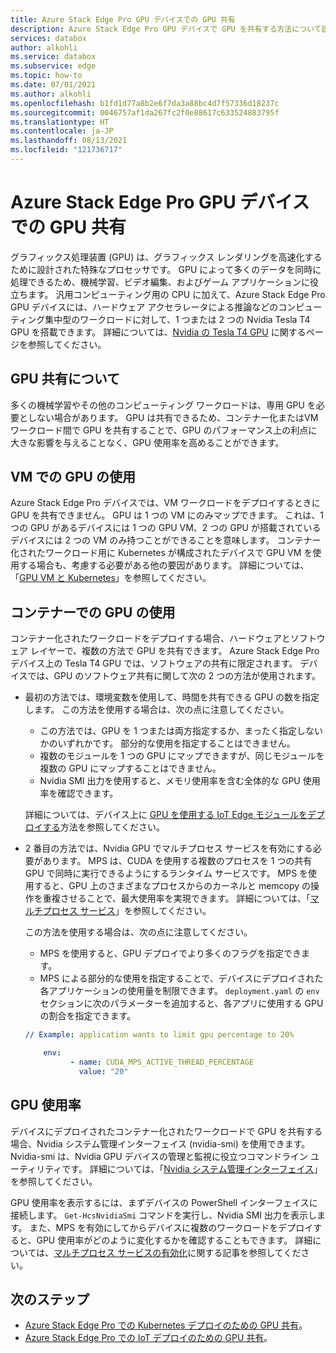 ```yaml
---
title: Azure Stack Edge Pro GPU デバイスでの GPU 共有
description: Azure Stack Edge Pro GPU デバイスで GPU を共有する方法について説明します。
services: databox
author: alkohli
ms.service: databox
ms.subservice: edge
ms.topic: how-to
ms.date: 07/01/2021
ms.author: alkohli
ms.openlocfilehash: b1fd1d77a8b2e6f7da3a88bc4d7f57336d18237c
ms.sourcegitcommit: 0046757af1da267fc2f0e88617c633524883795f
ms.translationtype: HT
ms.contentlocale: ja-JP
ms.lasthandoff: 08/13/2021
ms.locfileid: "121736717"
---
```

# <a name="gpu-sharing-on-your-azure-stack-edge-pro-gpu-device"></a>Azure Stack Edge Pro GPU デバイスでの GPU 共有

グラフィックス処理装置 (GPU) は、グラフィックス レンダリングを高速化するために設計された特殊なプロセッサです。 GPU によって多くのデータを同時に処理できるため、機械学習、ビデオ編集、およびゲーム アプリケーションに役立ちます。 汎用コンピューティング用の CPU に加えて、Azure Stack Edge Pro GPU デバイスには、ハードウェア アクセラレータによる推論などのコンピューティング集中型のワークロードに対して、1 つまたは 2 つの Nvidia Tesla T4 GPU を搭載できます。 詳細については、[Nvidia の Tesla T4 GPU](https://www.nvidia.com/en-us/data-center/tesla-t4/) に関するページを参照してください。


## <a name="about-gpu-sharing"></a>GPU 共有について

多くの機械学習やその他のコンピューティング ワークロードは、専用 GPU を必要としない場合があります。 GPU は共有できるため、コンテナー化またはVM ワークロード間で GPU を共有することで、GPU のパフォーマンス上の利点に大きな影響を与えることなく、GPU 使用率を高めることができます。  

## <a name="using-gpu-with-vms"></a>VM での GPU の使用

Azure Stack Edge Pro デバイスでは、VM ワークロードをデプロイするときに GPU を共有できません。 GPU は 1 つの VM にのみマップできます。 これは、1 つの GPU があるデバイスには 1 つの GPU VM、2 つの GPU が搭載されているデバイスには 2 つの VM のみ持つことができることを意味します。 コンテナー化されたワークロード用に Kubernetes が構成されたデバイスで GPU VM を使用する場合も、考慮する必要がある他の要因があります。 詳細については、「[GPU VM と Kubernetes](azure-stack-edge-gpu-overview-gpu-virtual-machines.md#gpu-vms-and-kubernetes)」を参照してください。


## <a name="using-gpu-with-containers"></a>コンテナーでの GPU の使用

コンテナー化されたワークロードをデプロイする場合、ハードウェアとソフトウェア レイヤーで、複数の方法で GPU を共有できます。 Azure Stack Edge Pro デバイス上の Tesla T4 GPU では、ソフトウェアの共有に限定されます。 デバイスでは、GPU のソフトウェア共有に関して次の 2 つの方法が使用されます。 

- 最初の方法では、環境変数を使用して、時間を共有できる GPU の数を指定します。 この方法を使用する場合は、次の点に注意してください。

    - この方法では、GPU を 1 つまたは両方指定するか、まったく指定しないかのいずれかです。 部分的な使用を指定することはできません。
    - 複数のモジュールを 1 つの GPU にマップできますが、同じモジュールを複数の GPU にマップすることはできません。
    - Nvidia SMI 出力を使用すると、メモリ使用率を含む全体的な GPU 使用率を確認できます。
    
    詳細については、デバイス上に [GPU を使用する IoT Edge モジュールをデプロイする](azure-stack-edge-gpu-configure-gpu-modules.md)方法を参照してください。

- 2 番目の方法では、Nvidia GPU でマルチプロセス サービスを有効にする必要があります。 MPS は、CUDA を使用する複数のプロセスを 1 つの共有 GPU で同時に実行できるようにするランタイム サービスです。 MPS を使用すると、GPU 上のさまざまなプロセスからのカーネルと memcopy の操作を重複させることで、最大使用率を実現できます。 詳細については、「[マルチプロセス サービス](https://docs.nvidia.com/deploy/pdf/CUDA_Multi_Process_Service_Overview.pdf)」を参照してください。

    この方法を使用する場合は、次の点に注意してください。
    
    - MPS を使用すると、GPU デプロイでより多くのフラグを指定できます。
    - MPS による部分的な使用を指定することで、デバイスにデプロイされた各アプリケーションの使用量を制限できます。 `deployment.yaml` の `env` セクションに次のパラメーターを追加すると、各アプリに使用する GPU の割合を指定できます。 

    ```yml
    // Example: application wants to limit gpu percentage to 20%
    
        env:
              - name: CUDA_MPS_ACTIVE_THREAD_PERCENTAGE 
                value: "20"    
    ```

## <a name="gpu-utilization"></a>GPU 使用率
 
デバイスにデプロイされたコンテナー化されたワークロードで GPU を共有する場合、Nvidia システム管理インターフェイス (nvidia-smi) を使用できます。 Nvidia-smi は、Nvidia GPU デバイスの管理と監視に役立つコマンドライン ユーティリティです。 詳細については、「[Nvidia システム管理インターフェイス](https://developer.nvidia.com/nvidia-system-management-interface)」を参照してください。

GPU 使用率を表示するには、まずデバイスの PowerShell インターフェイスに接続します。 `Get-HcsNvidiaSmi` コマンドを実行し、Nvidia SMI 出力を表示します。 また、MPS を有効にしてからデバイスに複数のワークロードをデプロイすると、GPU 使用率がどのように変化するかを確認することもできます。 詳細については、[マルチプロセス サービスの有効化](azure-stack-edge-gpu-connect-powershell-interface.md#enable-multi-process-service-mps)に関する記事を参照してください。


## <a name="next-steps"></a>次のステップ

- [Azure Stack Edge Pro での Kubernetes デプロイのための GPU 共有](azure-stack-edge-gpu-deploy-kubernetes-gpu-sharing.md)。
- [Azure Stack Edge Pro での IoT デプロイのための GPU 共有](azure-stack-edge-gpu-deploy-iot-edge-gpu-sharing.md)。
